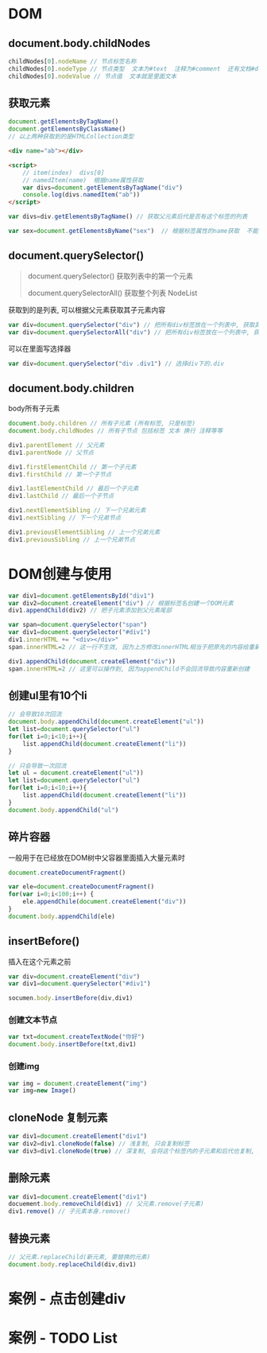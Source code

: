# DOM

## document.body.childNodes

```js
childNodes[0].nodeName // 节点标签名称
childNodes[0].nodeType // 节点类型  文本为#text  注释为#comment  还有文档#document
childNodes[0].nodeValue // 节点值  文本就是里面文本

```

## 获取元素

```js
document.getElementsByTagName()
document.getElementsByClassName()
// 以上两种获取到的是HTMLCollection类型
```

```html
<div name="ab"></div>

<script>
    // item(index)  divs[0]
    // namedItem(name)  根据name属性获取
    var divs=document.getElementsByTagName("div")
	console.log(divs.namedItem("ab"))
</script>
```



```js
var divs=div.getElementsByTagName() // 获取父元素后代是否有这个标签的列表

```



```js
var sex=document.getElementsByName("sex")  // 根据标签属性的name获取  不能根据父元素获取后代中的name元素
```



## document.querySelector()

>   document.querySelector()  获取列表中的第一个元素
>
>   document.querySelectorAll()  获取整个列表  NodeList

获取到的是列表, 可以根据父元素获取其子元素内容

```js
var div=document.querySelector("div") // 把所有div标签放在一个列表中, 获取其中第一个div
var div=document.querySelectorAll("div") // 把所有div标签放在一个列表中, 获取列表
```



可以在里面写选择器

```js
var div=document.querySelector("div .div1") // 选择div下的.div  
```



## document.body.children

body所有子元素

```js
document.body.children // 所有子元素 (所有标签, 只是标签)
document.body.childNodes // 所有子节点 包括标签 文本 换行 注释等等

div1.parentElement // 父元素
div1.parentNode // 父节点

div1.firstElementChild // 第一个子元素
div1.firstChild // 第一个子节点

div1.lastElementChild // 最后一个子元素
div1.lastChild // 最后一个子节点

div1.nextElementSibling // 下一个兄弟元素
div1.nextSibling // 下一个兄弟节点

div1.previousElementSibling // 上一个兄弟元素
div1.previousSibling // 上一个兄弟节点
```



# DOM创建与使用

```js
var div1=document.getElementsById("div1")
var div2=document.createElement("div") // 根据标签名创建一个DOM元素
div1.appendChild(div2) // 把子元素添加到父元素尾部

```



```js
var span=document.querySelector("span")
var div1=document.querySelector("#div1")
div1.innerHTML += "<div></div>"
span.innerHTML=2 // 这一行不生效, 因为上方修改innerHTML相当于把原先的内容给重新创建了, 在此之前获取到的span与现在内部的span不是同一个, 所以不能操作

div1.appendChild(document.createElement("div"))
span.innerHTML=2 // 这里可以操作到, 因为appendChild不会回流导致内容重新创建
```



## 创建ul里有10个li

```js
// 会导致10次回流
document.body.appendChild(document.createElement("ul"))
let list=document.querySelector("ul")
for(let i=0;i<10;i++){
    list.appendChild(document.createElement("li"))
}
```



```js
// 只会导致一次回流
let ul = document.createElement("ul"))
let list=document.querySelector("ul")
for(let i=0;i<10;i++){
    list.appendChild(document.createElement("li"))
}
document.body.appendChild("ul")
```



## 碎片容器

一般用于在已经放在DOM树中父容器里面插入大量元素时

```js
document.createDocumentFragment()
```



```js
var ele=document.createDocumentFragment()
for(var i=0;i<100;i++) {
    ele.appendChile(document.createElement("div"))
}
document.body.appendChild(ele)
```



## insertBefore()

插入在这个元素之前

```js
var div=document.createElement("div")
var div1=document.querySelector("#div1")

socumen.body.insertBefore(div,div1)
```



### 创建文本节点

```js
var txt=document.createTextNode("你好")
document.body.insertBefore(txt,div1)
```



### 创建img

```js
var img = document.createElement("img")
var img=new Image()
```





## cloneNode 复制元素

```js
var div1=document.createElement("div1")
var div2=div1.cloneNode(false) // 浅复制, 只会复制标签
var div3=div1.cloneNode(true) // 深复制, 会将这个标签内的子元素和后代也复制, 如果有id需要修改id, 否则会重复

```



## 删除元素

```js
var div1=document.createElement("div1")
docuement.body.removeChild(div1) // 父元素.remove(子元素)
div1.remove() // 子元素本身.remove()

```



## 替换元素

```js
// 父元素.replaceChild(新元素, 要替换的元素)
document.body.replaceChild(div,div1)
```



# 案例 - 点击创建div





# 案例 - TODO List



